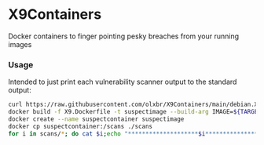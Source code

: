 # X9Containers
Docker containers to finger pointing pesky breaches from your running images

### Usage

Intended to just print each vulnerability scanner output to the standard output:

```sh
curl https://raw.githubusercontent.com/olxbr/X9Containers/main/debian.X9.Dockerfile --output X9.Dockerfile
docker build -f X9.Dockerfile -t suspectimage --build-arg IMAGE=${TARGET_IMAGE}:${VERSION} --quiet
docker create --name suspectcontainer suspectimage
docker cp suspectcontainer:/scans ./scans
for i in scans/*; do cat $i;echo "********************$i********************"; done
```
